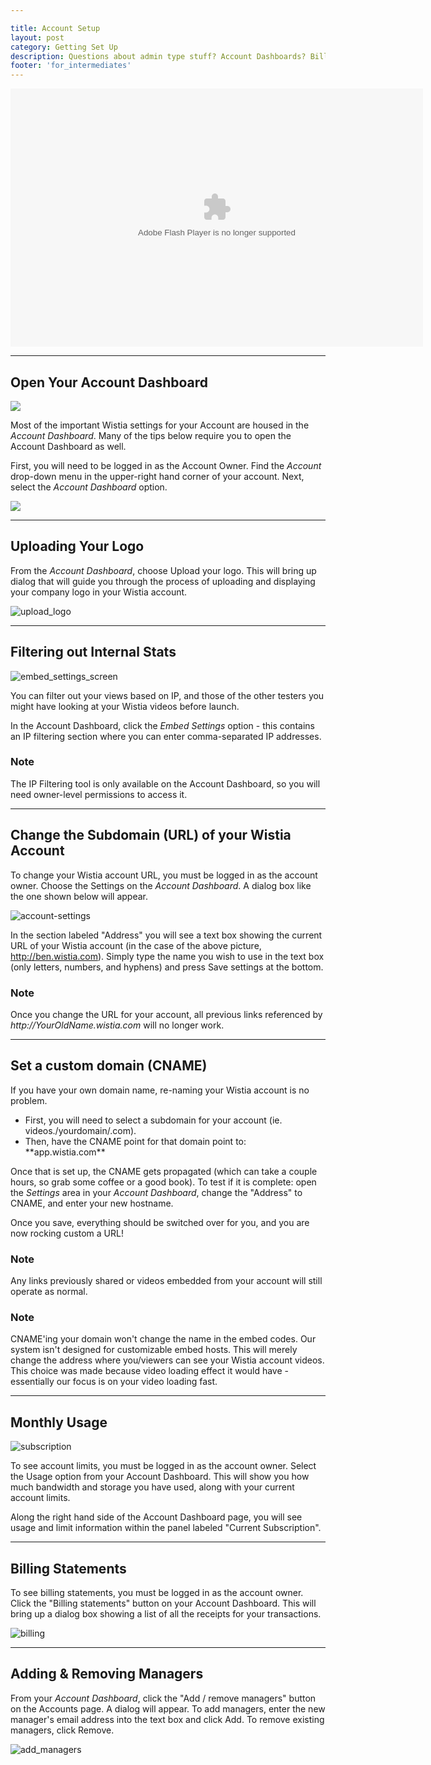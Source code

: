 ```yaml
---

title: Account Setup
layout: post
category: Getting Set Up
description: Questions about admin type stuff? Account Dashboards? Billing statements? Don't worry, we've got it all covered right here.
footer: 'for_intermediates'
---
```


<div class="video_embed">
  <div id="wistia_b0778cb217" class="wistia_embed" style="width:660px;height:413px;" data-video-width="660" data-video-height="413"><object id="wistia_b0778cb217_seo" classid="clsid:D27CDB6E-AE6D-11cf-96B8-444553540000" style="display:block;height:413px;position:relative;width:660px;"><param name="movie" value="http://embed.wistia.com/flash/embed_player_v2.0.swf?2012-06-01"></param><param name="allowfullscreen" value="true"></param><param name="allowscriptaccess" value="always"></param><param name="bgcolor" value="#000000"></param><param name="wmode" value="opaque"></param><param name="flashvars" value="customColor=688AAD&hdUrl%5Bheight%5D=800&hdUrl%5Btype%5D=hdflv&hdUrl%5Burl%5D=http%3A%2F%2Fembed.wistia.com%2Fdeliveries%2F0fa41904defad7a39f5a5a0c56bb1b3de63ca875.bin&hdUrl%5Bwidth%5D=1280&mediaDuration=198.0&stillUrl=http%3A%2F%2Fembed.wistia.com%2Fdeliveries%2Fc0fc42a25a1ec4ef35630eec41dae9d9a9419567.jpg%3Fimage_crop_resized%3D660x413&unbufferedSeek=true&videoUrl=http%3A%2F%2Fembed.wistia.com%2Fdeliveries%2F55a71ef3140402e9328ee4bf9564dda8ce22e883.bin"></param><embed src="http://embed.wistia.com/flash/embed_player_v2.0.swf?2012-06-01" allowfullscreen="true" allowscriptaccess="always" bgcolor=#000000 flashvars="customColor=688AAD&hdUrl%5Bheight%5D=800&hdUrl%5Btype%5D=hdflv&hdUrl%5Burl%5D=http%3A%2F%2Fembed.wistia.com%2Fdeliveries%2F0fa41904defad7a39f5a5a0c56bb1b3de63ca875.bin&hdUrl%5Bwidth%5D=1280&mediaDuration=198.0&stillUrl=http%3A%2F%2Fembed.wistia.com%2Fdeliveries%2Fc0fc42a25a1ec4ef35630eec41dae9d9a9419567.jpg%3Fimage_crop_resized%3D660x413&unbufferedSeek=true&videoUrl=http%3A%2F%2Fembed.wistia.com%2Fdeliveries%2F55a71ef3140402e9328ee4bf9564dda8ce22e883.bin" name="wistia_b0778cb217_html" style="display:block;height:100%;position:relative;width:100%;" type="application/x-shockwave-flash" wmode="opaque"></embed></object></div>
  <script charset="ISO-8859-1" src="http://fast.wistia.com/static/concat/E-v1.js"></script>
  <script>
  wistiaEmbed = Wistia.embed("b0778cb217", {
    version: "v1",
    videoWidth: 660,
    videoHeight: 413,
    playerColor: "688AAD"
  });
  </script>
  <script charset="ISO-8859-1" src="http://fast.wistia.com/embed/medias/b0778cb217/metadata.js"></script>
</div>

---

## Open Your Account Dashboard

<div class="post_image float_right"><img src="http://embed.wistia.com/deliveries/b9c54623ae5c7aef464dc3802ec54122f6a29ea9.png" /></div>

Most of the important Wistia settings for your Account are housed in the *Account Dashboard*. Many of the tips below require you to open the Account Dashboard as well.

First, you will need to be logged in as the Account Owner. Find the *Account* drop-down menu in the upper-right hand corner of your account. Next, select the *Account Dashboard* option.

<div class="post_image center"><img src="http://embed.wistia.com/deliveries/86e27462ccb1bdcbeb169dbfbdf5eaa30056475c.png" /></div>

---

## Uploading Your Logo
From the *Account Dashboard*, choose <span class="faux_button">Upload your logo</span>.  This will bring up dialog that will guide you through the process of uploading and displaying your company logo in your Wistia account.

<div class="post_image center"><img src="http://embed.wistia.com/deliveries/c77b6d361116d8baa8c8b2175c526dd682223956.png" alt="upload_logo" /></div>


---

## Filtering out Internal Stats

<div class="post_image float_right"><img src="http://embed.wistia.com/deliveries/c3b7767bf8523160c7ded97ff69ea4bf260b5ce1.png" alt="embed_settings_screen" /></div>

You can filter out your views based on IP, and those of the other testers you might have looking at your Wistia videos before launch.

In the Account Dashboard, click the *Embed Settings* option - this contains an IP filtering section where you can enter comma-separated IP addresses.


<div class="note">
<h3><i class="icon-bullhorn"></i> Note</h3>
<p>The IP Filtering tool is only available on the Account Dashboard, so you will need owner-level permissions to access it.</p>
</div>


<div class="clear"></div>


---

## Change the Subdomain (URL) of your Wistia Account
To change your Wistia account URL, you must be logged in as the account owner. Choose the <span class="faux_button">Settings</span> on the *Account Dashboard*.  A dialog box like the one shown below will appear.

<div class="post_image center"><img src="http://embed.wistia.com/deliveries/f7cccd88af9bfe8ac2ab39061bfebbae29fcd93e.png" alt="account-settings" /></div>

In the section labeled "Address" you will see a text box showing the current URL of your Wistia account (in the case of the above picture, http://ben.wistia.com).  Simply type the name you wish to use in the text box (only letters, numbers, and hyphens) and press <span class="faux_button">Save settings</span> at the bottom. 

<div class="note">
<h3><i class="icon-bullhorn"></i> Note</h3>
<p>Once you change the URL for your account, all previous links referenced by <em>http://YourOldName.wistia.com</em> will no longer work.</p>
</div>

---

## Set a custom domain (CNAME)
If you have your own domain name, re-naming your Wistia account is no problem.

<ul>
<li>First, you will need to select a subdomain for your account (ie. videos./yourdomain/.com).</li>
<li>Then, have the CNAME point for that domain point to: **app.wistia.com**</li>
</ul>

Once that is set up, the CNAME gets propagated (which can take a couple hours, so grab some coffee or a good book). To test if it is complete: open the *Settings* area in your *Account Dashboard*, change the "Address" to CNAME, and enter your new hostname.

Once you save, everything should be switched over for you, and you are now rocking custom a URL!

<div class="note">
<h3><i class="icon-bullhorn"></i> Note</h3>
<p>Any links previously shared or videos embedded from your account will still operate as normal.</p>
</div>

<div class="note">
<h3><i class="icon-bullhorn"></i> Note</h3>
<p>CNAME'ing your domain won't change the name in the embed codes. Our system isn't designed for customizable embed hosts.  This will merely change the address where you/viewers can see your Wistia account videos.  This choice was made because video loading effect it would have - essentially our focus is on your video loading fast.</p>
</div>

---

## Monthly Usage
<div class="post_image float_right"><img src="http://embed.wistia.com/deliveries/e9d0506033f5d35682bfe1f741f3dc2099467de9.png" alt="subscription" /></div>

To see account limits, you must be logged in as the account owner. Select the <span class="faux_button">Usage</span> option from your Account Dashboard. This will show you how much bandwidth and storage you have used, along with your current account limits.

Along the right hand side of the Account Dashboard page, you will see usage and limit information within the panel labeled "Current Subscription". 

<div class="clear"></div>


---

## Billing Statements

To see billing statements, you must be logged in as the account owner.  Click the  "Billing statements" button on your Account Dashboard.  This will bring up a dialog box showing a list of all the receipts for your transactions.

<div class="post_image center"><img src="http://embed.wistia.com/deliveries/ab90b75617a960e658aa84c3eb8e17a8e8f0d70f.png" alt="billing" /></div>


---

## Adding & Removing Managers
From your *Account Dashboard*, click the "Add / remove managers" button on the Accounts page. A dialog will appear.  To add managers, enter the new manager's email address into the text box and click <span class="faux_button">Add</span>.  To remove existing managers, click <span class="faux_button">Remove</span>. 

<div class="post_image center"><img src="http://embed.wistia.com/deliveries/1ac3c146ef56721d5e8718229243ba6c66158cf3.png" alt="add_managers" /></div>
